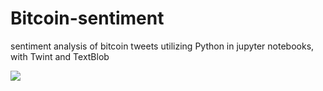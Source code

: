 # Bitcoin-sentiment
sentiment analysis of bitcoin tweets utilizing Python in jupyter notebooks, with Twint and TextBlob

<img src="https://www.scotsman.com/webimg/b25lY21zOjk5NmJlZjc5LWM3NjQtNDQ3Zi1hNDIwLTBkOGQyYTVjY2NhYzo3NTJlZDYyOC03ZmRmLTQxYmMtOGM2Ny1kOTllNzBkZWE4NTg=.jpg?width=2048&enable=upscale">
